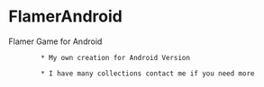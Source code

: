 FlamerAndroid
=============

Flamer Game for Android

            * My own creation for Android Version
            
            * I have many collections contact me if you need more
